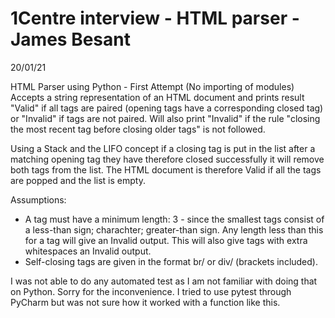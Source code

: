 # 1Centre interview - HTML parser - James Besant
20/01/21 

HTML Parser using Python - First Attempt (No importing of modules)
Accepts a string representation of an HTML document and prints
result "Valid" if all tags are paired (opening tags have a corresponding
closed tag) or "Invalid" if tags are not paired. Will also print "Invalid"
if the rule "closing the most recent tag before closing older tags" is not
followed.

Using a Stack and the LIFO concept if a closing tag is put in the list after a
matching opening tag they have therefore closed successfully it will remove both tags
from the list. The HTML document is therefore Valid if all the tags are popped and
the list is empty.


Assumptions:
- A tag must have a minimum length: 3 - since the smallest tags consist of
a less-than sign; charachter; greater-than sign. Any length less
than this for a tag will give an Invalid output. This will also give tags with
extra whitespaces an Invalid output.
- Self-closing tags are given in the format br/ or div/ (brackets included).

I was not able to do any automated test as I am not familiar with doing that on Python. Sorry
for the inconvenience. I tried to use pytest through PyCharm but was not sure how it worked with a function like this. 
